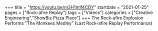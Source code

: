 +++
title = "https://youtu.be/m3H1mIf4CDY"
startdate = "2021-01-25"
pages = ["Rock-afire Replay"]
tags = ["Videos"]
categories = ["Creative Engineering","ShowBiz Pizza Place"]
+++
The Rock-afire Explosion Performs "The Monkees Medley" (Last Rock-afire Replay Performance)
